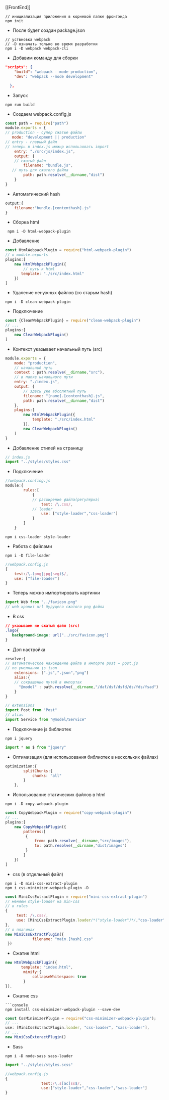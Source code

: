 [[FrontEnd]]

```
// инициализация приложения в корневой папке фронтэнда
npm init
```
- После будет создан package.json
```
// уствновка webpack
// -D означать только во время разработки
npm i -D webpack webpack-cli
```
- Добавим команду для сборки
```json
"scripts": {
    "build": "webpack --mode production",
    "dev": "webpack --mode development"

  },
```
- Запуск
```
npm run build
```
- Создаем webpack.config.js
```js
const path = require("path")
module.exports = {
// production - супер сжатые файлы
   mode: "development || production"
// entry - главный файл
// теперь в index.js можнр использовать import
    entry: "./src/js/index.js",
    output: {
    // сжатый файл
        filename: "bundle.js",
   // путь для сжатого файла
        path: path.resolve(__dirname,"dist")
    }
}
```
- Автоматический hash
```js
output:{
	filename:"bundle.[contenthash].js"
}
```
- Сборка html
```
 npm i -D html-webpack-plugin
```
- Добавление
```js
const HtmlWebpackPlugin = require("html-webpack-plugin")
// в module.exports
plugins:[
	new HtmlWebpackPlugin({
		// путь к html
       template: "./src/index.html"
    })
]
```
- Удаление ненужных файлов (со старым hash)
```
npm i -D clean-webpack-plugin
```
- Подключение
```js
const {CleanWebpackPlugin} = require("clean-webpack-plugin")
// ...
plugins:[
	new CleanWebpackPlugin()
]
```
- Контекст указывает начальный путь (src)
```js
module.exports = {
    mode: "production",
    // начальный путь
    context : path.resolve(__dirname,"src"),
    // в папке начального пути
    entry: "./index.js",
    output: {
	    // здесь уже абсолютный путь
        filename: "[name].[contenthash].js",
        path: path.resolve(__dirname,"dist")
    },
    plugins:[
        new HtmlWebpackPlugin({
            template: "./src/index.html"
        }),
        new CleanWebpackPlugin()
    ]
}
```
- Добавление стилей на страницу
```js
// index.js
import "../styles/styles.css"
```
- Подключение
```js
//webpack.confing.js
module:{
        rules:[
            {
            // расширение файла(регулярка)
                test: /\.css/,
            // loader
                use: ["style-loader","css-loader"]
            }
        ]
    }
```
```
npm i css-loader style-loader
```
- Работа с файлами
```
npm i -D file-loader
```
```js
//webpack.config.js
{
    test:/\.(png|jpg|svg)$/,
    use: ["file-loader"]
}
```
- Теперь можно импортировать картинки
```js
import Web from "../favicon.png"
// web хранит url будущего сжатого png файла
```
- В css
```css
// указываем не сжатый файл (src)
.logo{
   background-image: url("../src/favicon.png")
}
```
- Доп настройка
```js
resolve:{
// автоматическое нахождение файла в импорте post = post.js
// по умолчанию js json
	extensions: [".js",".json","png"]
	alias:{
	// сокращение путей в импортах
	  "@model" : path.resolve(__dirname,"/daf/dsf/dsfd/ds/fds/fsad")
	}
}
```
```js
// extensions
import Post from "Post"
// alias
import Service from "@model/Service"
```
- Подключение js библиотек
```
npm i jquery
```
```js
import * as $ from "jquery"
```
- Оптимизация (для использования библиотек в нескольких файлах)
```js
optimization:{
        splitChunks:{
            chunks: "all"
        }
    },
```
- Использование статических файлов в html
```
npm i -D copy-webpack-plugin
```
```js
const CopyWebpackPlugin = require("copy-webpack-plugin")
// ... 
plugins:[
	new CopyWebpackPlugin({
		patterns:[
		 {
			 from: path.resolve(__dirname,"src/images"),
			 to: path.resolve(__dirname,"dist/images")
		 }
		]
	})
]
```
- css (в отдельный файл)
```
npm i -D mini-css-extract-plugin 
npm i css-minimizer-webpack-plugin -D
```
```js
const MiniCssExtractPlugin = require("mini-css-extract-plugin")
// меняем style-loader на min-css
// в rules
{
     test: /\.css/,
     use: [MiniCssExtractPlugin.loader/*("style-loader")*/,"css-loader"]
},
// в плагинах 
new MiniCssExtractPlugin({
            filename: "main.[hash].css"
 })
```
- Сжатие html 
```js
new HtmlWebpackPlugin({
       template: "index.html",
        minify:{
            collapseWhitespace: true
        }
}),
```
- Сжатие css
```
```console
npm install css-minimizer-webpack-plugin --save-dev
```

```js
const CssMinimizerPlugin = require("css-minimizer-webpack-plugin");
// ... 
use: [MiniCssExtractPlugin.loader, "css-loader", "sass-loader"],
// ... 
new MiniCssExteractPlugin()
```


- Sass
```
npm i -D node-sass sass-loader
```
```js
import "../styles/styles.scss"
```
```js
//webpack.config.js
{
                test:/\.s[ac]ss$/,
                use:["style-loader","css-loader","sass-loader"]
}
```
